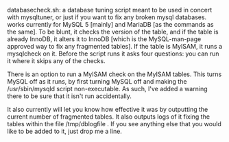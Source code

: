 databasecheck.sh: a database tuning script meant to be used in concert with mysqltuner, or just if you want to fix any broken mysql databases.
works currently for MySQL 5 [mainly] and MariaDB [as the commands as the same]. To be blunt, it checks the version of the table, and if the table is already InnoDB, it alters it to InnoDB [which is the MySQL-man-page approved way to fix any fragmented tables]. If the table is MyISAM, it runs a mysqlcheck on it. Before the script runs it asks four questions: you can run it where it skips any of the checks.

There is an option to run a MyISAM check on the MyISAM tables. This turns MySQL off as it runs, by first turning MySQL off and making the /usr/sbin/mysqld script non-executable. As such, I've added a warning there to be sure that it isn't run accidentally.

It also currently will let you know how effective it was by outputting the current number of fragmented tables. It also outputs logs of it fixing the tables within the file /tmp/dblogfile . If you see anything else that you would like to be added to it, just drop me a line.
